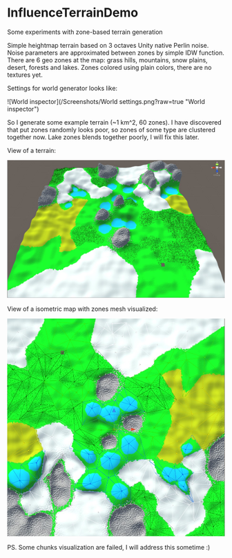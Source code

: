 # InfluenceTerrainDemo
Some experiments with zone-based terrain generation

Simple heightmap terrain based on 3 octaves Unity native Perlin noise. Noise parameters are approximated between zones by simple IDW function. There are 6 geo zones at the map: grass hills, mountains, snow plains, desert, forests and lakes. Zones colored using plain colors, there are no textures yet.

Settings for world generator looks like:

![World inspector](/Screenshots/World settings.png?raw=true "World inspector")

So I generate some example terrain (~1 km^2, 60 zones). I have discovered that put zones randomly looks poor, so zones of some type are clustered together now. Lake zones blends together poorly, I will fix this later.

View of a terrain:

![Terrain view](/Screenshots/terrain.jpg?raw=true "Terrain view")

View of a isometric map with zones mesh visualized:

![Map view](/Screenshots/map.jpg?raw=true "Map view")

PS. Some chunks visualization are failed, I will address this sometime :)
